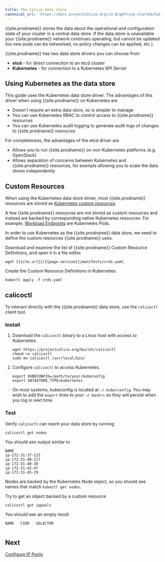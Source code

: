 ```yaml
---
title: The Calico data store
canonical_url: 'https://docs.projectcalico.org/v3.8/getting-started/kubernetes/installation/hardway/the-calico-data-store'
---
```


{{site.prodname}} stores the data about the operational and configuration state of your cluster in a central data store. If the data store is unavailable
your {{site.prodname}} network continues operating, but cannot be updated (no new pods can be networked, no policy changes can be applied, etc.).

{{site.prodname}} has two data store drivers you can choose from

- **etcd** - for direct connection to an etcd cluster 
- **Kubernetes** - for connection to a Kubernetes API Server

## Using Kubernetes as the data store

This guide uses the Kubernetes data store driver. The advantages of this driver when using {{site.prodname}} on Kubernetes are

- Doesn't require an extra data store, so is simpler to manage
- You can use Kubernetes RBAC to control access to {{site.prodname}} resources
- You can use Kubernetes audit logging to generate audit logs of changes to {{site.prodname}} resources

For completeness, the advantages of the etcd driver are

- Allows you to run {{site.prodname}} on non-Kubernetes platforms (e.g. OpenStack)
- Allows separation of concerns between Kubernetes and {{site.prodname}} resources, for example allowing you to scale the data stores independently

## Custom Resources

When using the Kubernetes data store driver, most {{site.prodname}} resources are stored as 
[Kubernetes custom resources](https://kubernetes.io/docs/concepts/extend-kubernetes/api-extension/custom-resources/).

A few {{site.prodname}} resources are not stored as custom resources and instead are backed by corresponding native Kubernetes resources. For example, [Workload Endpoints](/{{page.version}}/reference/resources/workloadendpoint) are Kubernetes Pods.

In order to use Kubernetes as the {{site.prodname}} data store, we need to define the custom resources {{site.prodname}} uses.

Download and examine the list of {{site.prodname}} Custom Resource Definitions, and open it in a file editor.

```
wget {{site.url}}/{{page.version}}/manifests/crds.yaml
```

Create the Custom Resource Definitions in Kubernetes.

```
kubectl apply -f crds.yaml
```

## calicoctl

To interact directly with the {{site.prodname}} data store, use the `calicoctl` client tool.

### Install

1. Download the `calicoctl` binary to a Linux host with access to Kubernetes.

   ```
   wget https://projectcalico.org/builds/calicoctl
   chmod +x calicoctl
   sudo mv calicoctl /usr/local/bin/
   ```

1. Configure `calicoctl` to access Kubernetes.

   ```
   export KUBECONFIG=/path/to/your/kubeconfig
   export DATASTORE_TYPE=kubernetes
   ```

   On most systems, kubeconfig is located at `~/.kube/config`. You may wish to add the `export` lines to your `~/.bashrc` so they will persist when you log in next time.


### Test

Verify `calicoctl` can reach your data store by running

```
calicoctl get nodes
```

You should see output similar to 

```
NAME                                         
ip-172-31-37-123                             
ip-172-31-40-217                             
ip-172-31-40-30                              
ip-172-31-42-47
ip-172-31-45-29                           
```

Nodes are backed by the Kubernetes Node object, so you should see names that match `kubectl get nodes`.

Try to get an object backed by a custom resource

```
calicoctl get ippools
```

You should see an empty result

```
NAME   CIDR   SELECTOR   


```

## Next

[Configure IP Pools](./configure-ip-pools)